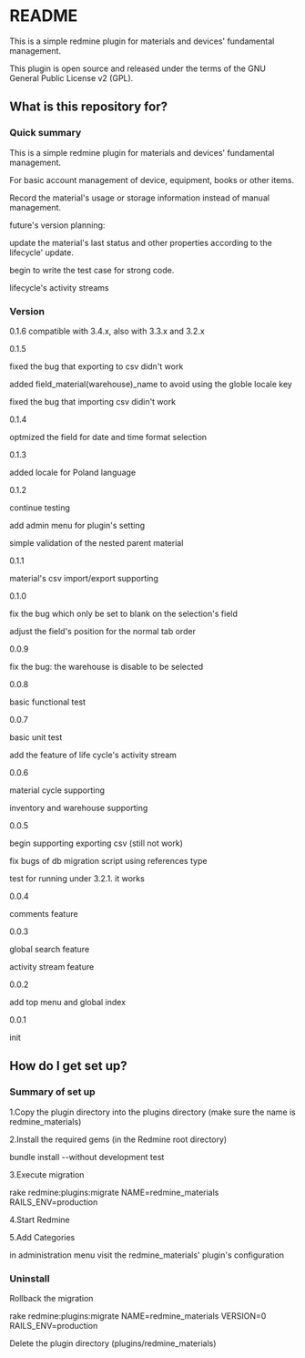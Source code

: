 # README #

This is a simple redmine plugin for materials and devices' fundamental management.

This plugin is open source and released under the terms of the GNU General Public License v2 (GPL).

## What is this repository for? ##

### Quick summary ###

This is a simple redmine plugin for materials and devices' fundamental management.

For basic account management of device, equipment, books or other items. 

Record the material's usage or storage information instead of manual management.

future's version planning:

update the material's last status and other properties according to the lifecycle' update.

begin to write the test case for strong code.

lifecycle's activity streams

### Version ###
0.1.6
compatible with 3.4.x, also with 3.3.x and 3.2.x


0.1.5

fixed the bug that exporting to csv didn't work

added field_material(warehouse)_name to avoid using the globle locale key

fixed the bug that importing csv didin't work 

0.1.4

optmized the field for date and time format selection 

0.1.3

added locale for Poland language

0.1.2

continue testing

add admin menu for plugin's setting

simple validation of the nested parent material

0.1.1

material's csv import/export supporting

0.1.0

fix the bug which only be set to blank on the selection's field

adjust the field's position for the normal tab order

0.0.9

fix the bug: the warehouse is disable to be selected

0.0.8

basic functional test

0.0.7

basic unit test

add the feature of life cycle's activity stream



0.0.6

material cycle supporting

inventory and warehouse supporting


0.0.5

begin supporting exporting csv (still not work)

fix bugs of db migration script using references type

test for running under 3.2.1. it works

0.0.4

comments feature

0.0.3

global search feature

activity stream feature

0.0.2

add top menu and global index

0.0.1

init

## How do I get set up? ##

### Summary of set up ###

1.Copy the plugin directory into the plugins directory (make sure the name is redmine_materials)

2.Install the required gems (in the Redmine root directory)

bundle install --without development test

3.Execute migration

rake redmine:plugins:migrate NAME=redmine_materials RAILS_ENV=production

4.Start Redmine

5.Add Categories

in administration menu visit the redmine_materials' plugin's configuration

### Uninstall ###

Rollback the migration

rake redmine:plugins:migrate  NAME=redmine_materials VERSION=0 RAILS_ENV=production

Delete the plugin directory (plugins/redmine_materials)